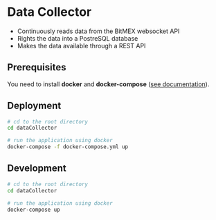 # Data Collector

- Continuously reads data from the BitMEX websocket API
- Rights the data into a PostreSQL database
- Makes the data available through a REST API

## Prerequisites

You need to install **docker** and **docker-compose** ([see documentation](https://docs.docker.com/install/)).

## Deployment

```bash
# cd to the root directory
cd dataCollector

# run the application using docker
docker-compose -f docker-compose.yml up
```
## Development

```bash
# cd to the root directory
cd dataCollector

# run the application using docker
docker-compose up
```